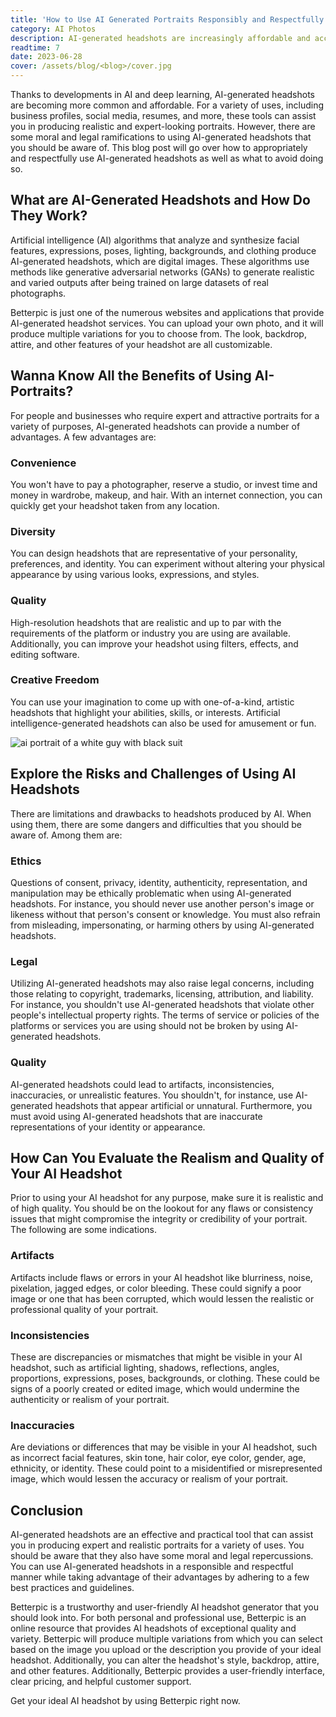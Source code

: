 ```yaml
---
title: 'How to Use AI Generated Portraits Responsibly and Respectfully'
category: AI Photos
description: AI-generated headshots are increasingly affordable and accessible. They offer convenience, diversity, quality, and creative freedom. However, ethical and legal concerns exist, such as consent and intellectual property rights.
readtime: 7
date: 2023-06-28
cover: /assets/blog/<blog>/cover.jpg
---
```

Thanks to developments in AI and deep learning, AI-generated headshots are becoming more common and affordable. For a variety of uses, including business profiles, social media, resumes, and more, these tools can assist you in producing realistic and expert-looking portraits. However, there are some moral and legal ramifications to using AI-generated headshots that you should be aware of. This blog post will go over how to appropriately and respectfully use AI-generated headshots as well as what to avoid doing so.

## What are AI-Generated Headshots and How Do They Work?
Artificial intelligence (AI) algorithms that analyze and synthesize facial features, expressions, poses, lighting, backgrounds, and clothing produce AI-generated headshots, which are digital images. These algorithms use methods like generative adversarial networks (GANs) to generate realistic and varied outputs after being trained on large datasets of real photographs.

Betterpic is just one of the numerous websites and applications that provide AI-generated headshot services. You can upload your own photo, and it will produce multiple variations for you to choose from. The look, backdrop, attire, and other features of your headshot are all customizable.

## Wanna Know All the Benefits of Using AI-Portraits?
For people and businesses who require expert and attractive portraits for a variety of purposes, AI-generated headshots can provide a number of advantages. A few advantages are:

### Convenience
You won't have to pay a photographer, reserve a studio, or invest time and money in wardrobe, makeup, and hair. With an internet connection, you can quickly get your headshot taken from any location.

### Diversity
You can design headshots that are representative of your personality, preferences, and identity. You can experiment without altering your physical appearance by using various looks, expressions, and styles.

### Quality
High-resolution headshots that are realistic and up to par with the requirements of the platform or industry you are using are available. Additionally, you can improve your headshot using filters, effects, and editing software.

### Creative Freedom
You can use your imagination to come up with one-of-a-kind, artistic headshots that highlight your abilities, skills, or interests. Artificial intelligence-generated headshots can also be used for amusement or fun.

![ai portrait of a white guy with black suit](https://www.betterpic.io/_vercel/image?url=/assets/blog/media/model-examples-1/betterpic-generated-headshot-7.jpg&w=1024&q=80)

## Explore the Risks and Challenges of Using AI Headshots
There are limitations and drawbacks to headshots produced by AI. When using them, there are some dangers and difficulties that you should be aware of. Among them are:

### Ethics
Questions of consent, privacy, identity, authenticity, representation, and manipulation may be ethically problematic when using AI-generated headshots. For instance, you should never use another person's image or likeness without that person's consent or knowledge. You must also refrain from misleading, impersonating, or harming others by using AI-generated headshots.

### Legal
Utilizing AI-generated headshots may also raise legal concerns, including those relating to copyright, trademarks, licensing, attribution, and liability. For instance, you shouldn't use AI-generated headshots that violate other people's intellectual property rights. The terms of service or policies of the platforms or services you are using should not be broken by using AI-generated headshots.

### Quality
AI-generated headshots could lead to artifacts, inconsistencies, inaccuracies, or unrealistic features. You shouldn't, for instance, use AI-generated headshots that appear artificial or unnatural. Furthermore, you must avoid using AI-generated headshots that are inaccurate representations of your identity or appearance.

## How Can You Evaluate the Realism and Quality of Your AI Headshot
Prior to using your AI headshot for any purpose, make sure it is realistic and of high quality. You should be on the lookout for any flaws or consistency issues that might compromise the integrity or credibility of your portrait. The following are some indications.

### Artifacts
Artifacts include flaws or errors in your AI headshot like blurriness, noise, pixelation, jagged edges, or color bleeding. These could signify a poor image or one that has been corrupted, which would lessen the realistic or professional quality of your portrait.

### Inconsistencies
These are discrepancies or mismatches that might be visible in your AI headshot, such as artificial lighting, shadows, reflections, angles, proportions, expressions, poses, backgrounds, or clothing. These could be signs of a poorly created or edited image, which would undermine the authenticity or realism of your portrait.

### Inaccuracies
Are deviations or differences that may be visible in your AI headshot, such as incorrect facial features, skin tone, hair color, eye color, gender, age, ethnicity, or identity. These could point to a misidentified or misrepresented image, which would lessen the accuracy or realism of your portrait.

## Conclusion
AI-generated headshots are an effective and practical tool that can assist you in producing expert and realistic portraits for a variety of uses. You should be aware that they also have some moral and legal repercussions. You can use AI-generated headshots in a responsible and respectful manner while taking advantage of their advantages by adhering to a few best practices and guidelines.

Betterpic is a trustworthy and user-friendly AI headshot generator that you should look into. For both personal and professional use, Betterpic is an online resource that provides AI headshots of exceptional quality and variety. Betterpic will produce multiple variations from which you can select based on the image you upload or the description you provide of your ideal headshot. Additionally, you can alter the headshot's style, backdrop, attire, and other features. Additionally, Betterpic provides a user-friendly interface, clear pricing, and helpful customer support.

Get your ideal AI headshot by using Betterpic right now.